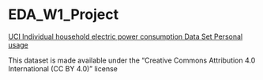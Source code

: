 # EDA_W1_Project
 
[UCI Individual household electric power consumption Data Set Personal usage](https://archive.ics.uci.edu/ml/datasets/Individual+household+electric+power+consumption)

This dataset is made available under the “Creative Commons Attribution 4.0 International (CC BY 4.0)” license
